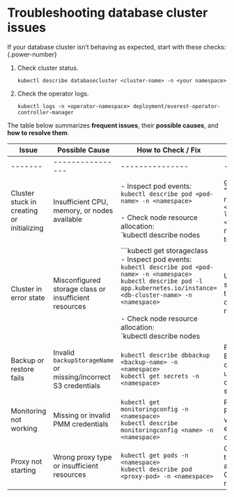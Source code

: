 # Troubleshooting database cluster issues

If your database cluster isn’t behaving as expected, start with these checks:
{.power-number}


1. Check cluster status.

    ```
    kubectl describe databasecluster <cluster-name> -n <your namespace>
    ```

2. Check the operator logs.

    ```
    kubectl logs -n <operator-namespace> deployment/everest-operator-controller-manager
    ```

The table below summarizes **frequent issues**, their **possible causes**, and **how to resolve them**. 

| Issue                          | Possible Cause                                   | How to Check / Fix                                                                 | Resolution                                                                 |
|--------------------------------|--------------------------------------------------|-------------------------------------------------------------------------------------|----------------------------------------------------------------------------|
|-------|----------------|---------------|------------|
| Cluster stuck in creating or initializing | Insufficient CPU, memory, or nodes available | - Inspect pod events:<br>`kubectl describe pod <pod-name> -n <namespace>` <br><br>- Check node resource allocation:<br>`kubectl describe nodes | grep -A5 "Allocated resources"` <br><br>- Monitor live usage:<br>`kubectl top nodes`<br>`kubectl top pods -A` | Add more nodes, increase resource limits/quotas, or free up resources by scaling down less critical workloads. |
| Cluster in error state          | Misconfigured storage class or insufficient resources | ```kubectl get storageclass<br>- Inspect pod events:<br>`kubectl describe pod <pod-name> -n <namespace>`<br>`kubectl describe pod -l app.kubernetes.io/instance=<db-cluster-name> -n <namespace>` <br><br>- Check node resource allocation:<br>`kubectl describe nodes | Update the storage class in the cluster spec or request more resources. |
| Backup or restore fails         | Invalid `backupStorageName` or missing/incorrect S3 credentials | ```kubectl describe dbbackup <backup-name> -n <namespace>```<br>```kubectl get secrets -n <namespace>``` | Fix the BackupStorage configuration and update S3 credentials secret. |
| Monitoring not working          | Missing or invalid PMM credentials               | ```kubectl get monitoringconfig -n <namespace>```<br>```kubectl describe monitoringconfig <name> -n <namespace>``` | Recreate the PMM secret with valid base64-encoded credentials. |
| Proxy not starting              | Wrong proxy type or insufficient resources       | ```kubectl get pods -n <namespace>```<br>```kubectl describe pod <proxy-pod> -n <namespace>``` | Correct the proxy type in spec and/or increase CPU/memory requests. |
